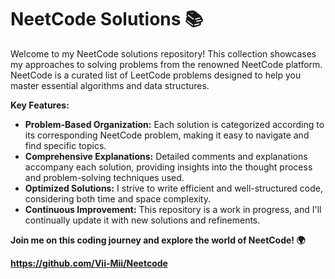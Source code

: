 # NeetCode Solutions 📚

Welcome to my NeetCode solutions repository! This collection showcases my approaches to solving problems from the renowned NeetCode platform. NeetCode is a curated list of LeetCode problems designed to help you master essential algorithms and data structures.

**Key Features:**

* **Problem-Based Organization:** Each solution is categorized according to its corresponding NeetCode problem, making it easy to navigate and find specific topics.
* **Comprehensive Explanations:** Detailed comments and explanations accompany each solution, providing insights into the thought process and problem-solving techniques used.
* **Optimized Solutions:** I strive to write efficient and well-structured code, considering both time and space complexity.
* **Continuous Improvement:** This repository is a work in progress, and I'll continually update it with new solutions and refinements.

**Join me on this coding journey and explore the world of NeetCode! 🌍**

**https://github.com/Vii-Mii/Neetcode**
